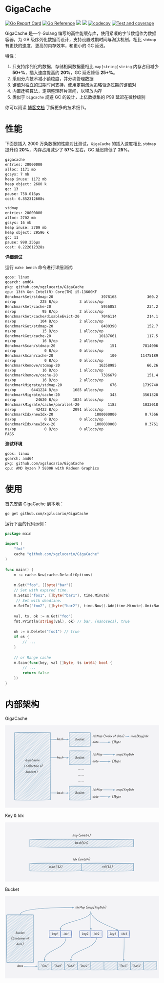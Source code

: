 # GigaCache

[![Go Report Card](https://goreportcard.com/badge/github.com/xgzlucario/GigaCache)](https://goreportcard.com/report/github.com/xgzlucario/GigaCache) [![Go Reference](https://pkg.go.dev/badge/github.com/xgzlucario/GigaCache.svg)](https://pkg.go.dev/github.com/xgzlucario/GigaCache) ![](https://img.shields.io/badge/go-1.22-orange.svg) ![](https://img.shields.io/github/languages/code-size/xgzlucario/GigaCache.svg) [![codecov](https://codecov.io/gh/xgzlucario/GigaCache/graph/badge.svg?token=yC1xELYaM2)](https://codecov.io/gh/xgzlucario/GigaCache) [![Test and coverage](https://github.com/xgzlucario/GigaCache/actions/workflows/rotom.yml/badge.svg)](https://github.com/xgzlucario/GigaCache/actions/workflows/rotom.yml)

GigaCache 是一个 Golang 编写的高性能缓存库，使用紧凑的字节数组作为数据容器，为 GB 级序列化数据而设计，支持设置过期时间与淘汰机制，相比 `stdmap` 有更快的速度，更高的内存效率，和更小的 GC 延迟。

特性：

1. 只支持序列化的数据，存储相同数据量相比 `map[string]string` 内存占用减少 **50+%**，插入速度提高约 **20%**，GC 延迟降低 **25+%**。
2. 采用分片技术减小锁粒度，并分块管理数据
3. 键值对独立的过期时间支持，使用定期淘汰策略驱逐过期的键值对
4. 内置迁移算法，定期整理碎片空间，以释放内存
5. 类似于 `bigcache` 规避 GC 的设计，上亿数据集的 P99 延迟在微秒级别

你可以阅读 [博客文档](https://lucario.cn/posts/gigacache/) 了解更多的技术细节。

# 性能

下面是插入 2000 万条数据的性能对比测试，`GigaCache` 的插入速度相比 `stdmap` 提升约 **20%**，内存占用减少了 **57%** 左右，GC 延迟降低了 **25%**。

```
gigacache
entries: 20000000
alloc: 1171 mb
gcsys: 7 mb
heap inuse: 1172 mb
heap object: 2680 k
gc: 13
pause: 758.016µs
cost: 6.852312608s
```

```
stdmap
entries: 20000000
alloc: 2702 mb
gcsys: 16 mb
heap inuse: 2709 mb
heap object: 29596 k
gc: 11
pause: 998.256µs
cost: 8.222612328s
```

**详细测试**

运行 `make bench` 命令进行详细测试:

```
goos: linux
goarch: amd64
pkg: github.com/xgzlucario/GigaCache
cpu: 13th Gen Intel(R) Core(TM) i5-13600KF
BenchmarkSet/stdmap-20                      3978168              360.2 ns/op           225 B/op          3 allocs/op
BenchmarkSet/cache-20                       5956052              234.2 ns/op            95 B/op          2 allocs/op
BenchmarkSet/cache/disableEvict-20          7046114              214.1 ns/op           104 B/op          2 allocs/op
BenchmarkGet/stdmap-20                      8400390              152.7 ns/op            15 B/op          1 allocs/op
BenchmarkGet/cache-20                      10187661              117.5 ns/op            16 B/op          2 allocs/op
BenchmarkScan/stdmap-20                         151            7814006 ns/op             0 B/op          0 allocs/op
BenchmarkScan/cache-20                          100           11475189 ns/op             0 B/op          0 allocs/op
BenchmarkRemove/stdmap-20                  16358985              66.26 ns/op            16 B/op          1 allocs/op
BenchmarkRemove/cache-20                    7386679              151.4 ns/op            16 B/op          2 allocs/op
BenchmarkMigrate/stdmap-20                      676            1739740 ns/op       6441224 B/op       1685 allocs/op
BenchmarkMigrate/cache-20                       343            3561328 ns/op         24620 B/op       1024 allocs/op
BenchmarkMigrate/cache/parallel-20             1183            1033018 ns/op         42423 B/op       2091 allocs/op
BenchmarkIdx/newIdx-20                   1000000000             0.7566 ns/op             0 B/op          0 allocs/op
BenchmarkIdx/newIdxx-20                  1000000000             0.3761 ns/op             0 B/op          0 allocs/op
PASS
```

**测试环境**

```
goos: linux
goarch: amd64
pkg: github.com/xgzlucario/GigaCache
cpu: AMD Ryzen 7 5800H with Radeon Graphics
```

# 使用

首先安装 GigaCache 到本地：

```bash
go get github.com/xgzlucario/GigaCache
```

运行下面的代码示例：

```go
package main

import (
    "fmt"
    cache "github.com/xgzlucario/GigaCache"
)

func main() {
    m := cache.New(cache.DefaultOptions)

    m.Set("foo", []byte("bar"))
    // Set with expired time.
    m.SetEx("foo1", []byte("bar1"), time.Minute)
     // Set with deadline.
    m.SetTx("foo2", []byte("bar2"), time.Now().Add(time.Minute).UnixNano())

    val, ts, ok := m.Get("foo")
    fmt.Println(string(val), ok) // bar, (nanosecs), true

    ok := m.Delete("foo1") // true
    if ok { 
        // ...
    }

    // or Range cache
    m.Scan(func(key, val []byte, ts int64) bool {
        // ...
        return false
    })
}
```

# 内部架构

GigaCache

![p1](p1.png)

Key & Idx

![p2](p2.png)

Bucket

![p3](p3.png)
